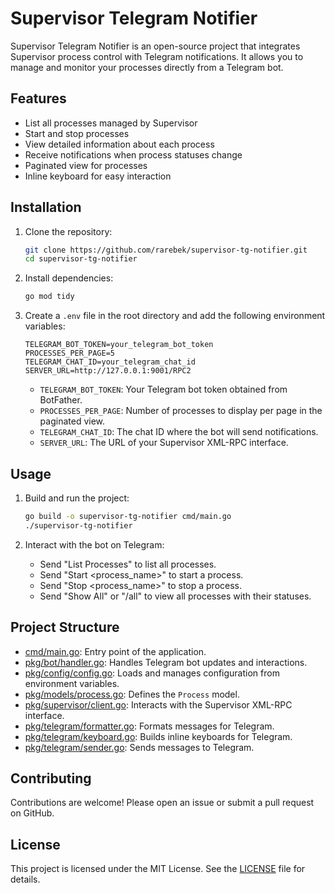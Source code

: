# Supervisor Telegram Notifier

Supervisor Telegram Notifier is an open-source project that integrates Supervisor process control with Telegram notifications. It allows you to manage and monitor your processes directly from a Telegram bot.

## Features

- List all processes managed by Supervisor
- Start and stop processes
- View detailed information about each process
- Receive notifications when process statuses change
- Paginated view for processes
- Inline keyboard for easy interaction

## Installation

1. Clone the repository:
    ```sh
    git clone https://github.com/rarebek/supervisor-tg-notifier.git
    cd supervisor-tg-notifier
    ```

2. Install dependencies:
    ```sh
    go mod tidy
    ```

3. Create a `.env` file in the root directory and add the following environment variables:
    ```env
    TELEGRAM_BOT_TOKEN=your_telegram_bot_token
    PROCESSES_PER_PAGE=5
    TELEGRAM_CHAT_ID=your_telegram_chat_id
    SERVER_URL=http://127.0.0.1:9001/RPC2
    ```

    - `TELEGRAM_BOT_TOKEN`: Your Telegram bot token obtained from BotFather.
    - `PROCESSES_PER_PAGE`: Number of processes to display per page in the paginated view.
    - `TELEGRAM_CHAT_ID`: The chat ID where the bot will send notifications.
    - `SERVER_URL`: The URL of your Supervisor XML-RPC interface.

## Usage

1. Build and run the project:
    ```sh
    go build -o supervisor-tg-notifier cmd/main.go
    ./supervisor-tg-notifier
    ```

2. Interact with the bot on Telegram:
    - Send "List Processes" to list all processes.
    - Send "Start <process_name>" to start a process.
    - Send "Stop <process_name>" to stop a process.
    - Send "Show All" or "/all" to view all processes with their statuses.

## Project Structure

- [cmd/main.go](cmd/main.go): Entry point of the application.
- [pkg/bot/handler.go](pkg/bot/handler.go): Handles Telegram bot updates and interactions.
- [pkg/config/config.go](pkg/config/config.go): Loads and manages configuration from environment variables.
- [pkg/models/process.go](pkg/models/process.go): Defines the `Process` model.
- [pkg/supervisor/client.go](pkg/supervisor/client.go): Interacts with the Supervisor XML-RPC interface.
- [pkg/telegram/formatter.go](pkg/telegram/formatter.go): Formats messages for Telegram.
- [pkg/telegram/keyboard.go](pkg/telegram/keyboard.go): Builds inline keyboards for Telegram.
- [pkg/telegram/sender.go](pkg/telegram/sender.go): Sends messages to Telegram.

## Contributing

Contributions are welcome! Please open an issue or submit a pull request on GitHub.

## License

This project is licensed under the MIT License. See the [LICENSE](LICENSE) file for details.